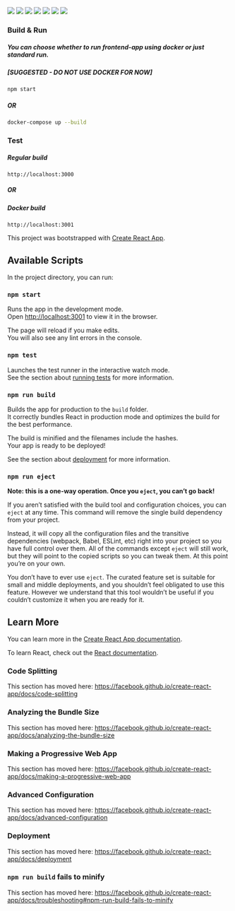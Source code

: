 <img src="https://img.shields.io/github/languages/code-size/master-diet/master-diet-frontend?style=for-the-badge"> <img src="https://img.shields.io/github/repo-size/master-diet/master-diet-frontend?color=purple&style=for-the-badge"> 
<img src="https://img.shields.io/github/languages/count/master-diet/master-diet-frontend?color=green&style=for-the-badge"> 
<img src="https://img.shields.io/github/languages/top/master-diet/master-diet-frontend?color=orange&style=for-the-badge">
<img src="https://img.shields.io/github/last-commit/master-diet/master-diet-frontend?color=darkgreen&style=for-the-badge">
<img src="https://img.shields.io/github/issues/master-diet/master-diet-frontend?&style=for-the-badge">
<img src="https://img.shields.io/github/issues-pr/master-diet/master-diet-frontend?style=for-the-badge">

### Build & Run

##### You can choose whether to run frontend-app using docker or just standard run.

##### [SUGGESTED - DO NOT USE DOCKER FOR NOW]

```bash
npm start
```

##### OR

```bash
docker-compose up --build
```

### Test

##### Regular build
```
http://localhost:3000
```

##### OR 

##### Docker build
```
http://localhost:3001
```

This project was bootstrapped with [Create React App](https://github.com/facebook/create-react-app).

## Available Scripts

In the project directory, you can run:

### `npm start`

Runs the app in the development mode.<br />
Open [http://localhost:3001](http://localhost:3001) to view it in the browser.

The page will reload if you make edits.<br />
You will also see any lint errors in the console.

### `npm test`

Launches the test runner in the interactive watch mode.<br />
See the section about [running tests](https://facebook.github.io/create-react-app/docs/running-tests) for more information.

### `npm run build`

Builds the app for production to the `build` folder.<br />
It correctly bundles React in production mode and optimizes the build for the best performance.

The build is minified and the filenames include the hashes.<br />
Your app is ready to be deployed!

See the section about [deployment](https://facebook.github.io/create-react-app/docs/deployment) for more information.

### `npm run eject`

**Note: this is a one-way operation. Once you `eject`, you can’t go back!**

If you aren’t satisfied with the build tool and configuration choices, you can `eject` at any time. This command will remove the single build dependency from your project.

Instead, it will copy all the configuration files and the transitive dependencies (webpack, Babel, ESLint, etc) right into your project so you have full control over them. All of the commands except `eject` will still work, but they will point to the copied scripts so you can tweak them. At this point you’re on your own.

You don’t have to ever use `eject`. The curated feature set is suitable for small and middle deployments, and you shouldn’t feel obligated to use this feature. However we understand that this tool wouldn’t be useful if you couldn’t customize it when you are ready for it.

## Learn More

You can learn more in the [Create React App documentation](https://facebook.github.io/create-react-app/docs/getting-started).

To learn React, check out the [React documentation](https://reactjs.org/).

### Code Splitting

This section has moved here: https://facebook.github.io/create-react-app/docs/code-splitting

### Analyzing the Bundle Size

This section has moved here: https://facebook.github.io/create-react-app/docs/analyzing-the-bundle-size

### Making a Progressive Web App

This section has moved here: https://facebook.github.io/create-react-app/docs/making-a-progressive-web-app

### Advanced Configuration

This section has moved here: https://facebook.github.io/create-react-app/docs/advanced-configuration

### Deployment

This section has moved here: https://facebook.github.io/create-react-app/docs/deployment

### `npm run build` fails to minify

This section has moved here: https://facebook.github.io/create-react-app/docs/troubleshooting#npm-run-build-fails-to-minify
